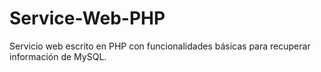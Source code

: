 # Service-Web-PHP
Servicio web escrito en PHP con funcionalidades básicas para recuperar información de MySQL.
